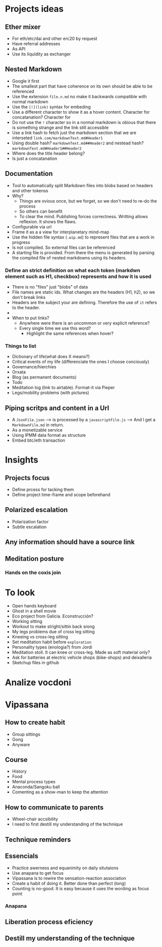 # Projects ideas

## Ether mixer
- For eth/etc/dai and other erc20 by request
- Have referral addresses
- As API
- Use its liquidity as exchanger

## Nested Markdown
- Google it first
- The smallest part that have coherence on its own should be able to be referenced
- Use the extension `file.n.md` no make it backwards compatible with normal markdown
- Use the `[!](link)` syntax for embeding
- Use a different character to show it as a hover content. Character for concatanation? Character for 
- Do not use the `!` character so in a normal markdown is obious that there is something strange and the link still accessible
- Use a link hash to fetch just the markdown section that we are interseted `link.com/markdownText.md#Header1`
- Using double hash? `markdownText.md##Header2` and nestead hash? `markdownText.md#Header1##Header2`
- Where does the title header belong?
- Is just a concatanation
## Documentation
- Tool to automatically split Markdown files into blobs based on headers and other tokenss 
- Why?
  - Things are ovious once, but we forget, so we don't need to re-do the process
  - So others can benefit
  - To clear the mind. Publishing forces correctness. Writting allows reflexion. It shows the flaws.
- Configurable via url
- Frame it as a a view for interplanetary mind-map
- Use the hidden file syntax (`.wip.md`) to represent files that are a work in progress
- Is not compiled. So external files can be referenced
- A starting file is provided. From there the menu is generated by parsing the compiled file of nested markdowns using its headers.

### Define an strict definition on what each token (markdwn element such as H1, checkbox) represents and how it is used
- There is no "files" just "blobs" of data
- File names are static ids. What changes are the headers (H1, h2), so we don't break links
- Headers are the subject your are defining. Therefore the use of `it` refers to the header.
- 
- When to put links?
  - Anywhere were there is an uncommon or very explicit reference?
  - Every single time we use this word?
    - Highlight the same references when hover?
  
### Things to list
- Dictionary of life(what does X means?)
- Critical events of my life (differenciate the ones I choose conciously)
- Governance/hierchies
- Orxata
- Blog (as permanent documents)
- Todo
- Meditation log (link to airtable). Format-it via Pieper
- Legs/mobility problems (with pictures)


## Piping scritps and content in a Url
- A `JsonFile.json` --> is processed by a `javascriptFile.js` --> And I get a `MarkdownFile.md` in return.
- As a monetizable service
- Using IPMM data format as structure
- Embed btc/eth transaction
  
# Insights
## Projects focus
- Define prcess for tacking them
- Define project time-frame and scope beforehand
## Polarized escalation
- Polarization factor
- Subtle escalation

## Any information should have a source link

## Meditation posture
### Hands on the coxis join

# To look
- Open hands keyboard
- Ghost in a shell movie
- Eco project from Galicia. Econstrucción?
- Working sitting
- Workout to make stright/sittin back srong
- My legs problems due of cross leg sitting
- Kneeing vs cross-leg sitting
- Set meditation habit before `exploration`
- Personality types (enologia?) from Jordi
- Meditation stoll. It can knee or cross-leg. Made as soft material only?
- Ask for batteries at electric vehicle shops (bike-shops) and deixalleria
- Sketchup files in github
# Analize vocdoni

# Vipassana
## How to create habit
- Group sittings
- Gong
- Anyware
## Course
- History
- Food
- Mental process types
 - Anaconda/Sangoku ball
 - Comenting as a show-man to keep the attention
## How to communicate to parents
- Wheel-chair accsibility
- I need to first destill my understanding of the technique
## Technique reminders
## Essencials
- Practice awerness and equanimity on daily situtaions
- Use anapana to get focus
- Vipassana is to rewire the sensation-reaction association
- Create a habit of doing it. Better done than perfect (long)
- Counting is no-good. It is easy because it uses the wording as focus point
### Anapana
## Liberation process eficiency
## Destill my understanding of the technique
